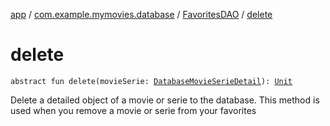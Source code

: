 [app](../../index.md) / [com.example.mymovies.database](../index.md) / [FavoritesDAO](index.md) / [delete](./delete.md)

# delete

`abstract fun delete(movieSerie: `[`DatabaseMovieSerieDetail`](../-database-movie-serie-detail/index.md)`): `[`Unit`](https://kotlinlang.org/api/latest/jvm/stdlib/kotlin/-unit/index.html)

Delete a detailed object of a movie or serie to the database.
This method is used when you remove a movie or serie from your favorites

